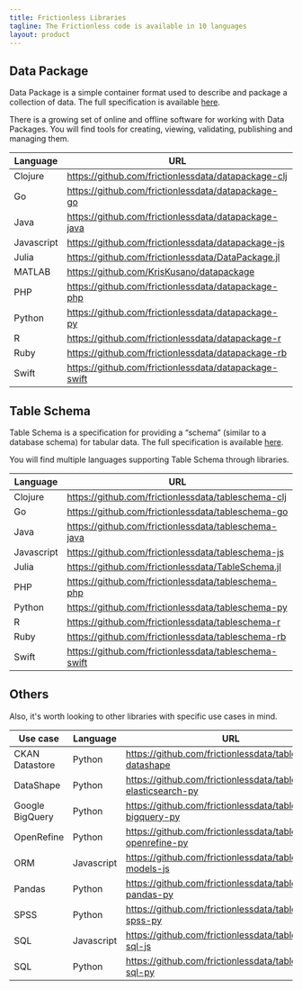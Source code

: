 ```yaml
---
title: Frictionless Libraries
tagline: The Frictionless code is available in 10 languages
layout: product
---
```


## Data Package

Data Package is a simple container format used to describe and package a collection of data. The full specification is available [here](https://specs.frictionlessdata.io/data-package).

There is a growing set of online and offline software for working with Data Packages. You will find tools for creating, viewing, validating, publishing and managing them.

| Language | URL |
|----------|-----|
| Clojure | https://github.com/frictionlessdata/datapackage-clj |
| Go | https://github.com/frictionlessdata/datapackage-go |
| Java | https://github.com/frictionlessdata/datapackage-java |
| Javascript | https://github.com/frictionlessdata/datapackage-js |
| Julia | https://github.com/frictionlessdata/DataPackage.jl |
| MATLAB | https://github.com/KrisKusano/datapackage |
| PHP | https://github.com/frictionlessdata/datapackage-php |
| Python | https://github.com/frictionlessdata/datapackage-py |
| R | https://github.com/frictionlessdata/datapackage-r |
| Ruby | https://github.com/frictionlessdata/datapackage-rb |
| Swift | https://github.com/frictionlessdata/datapackage-swift |

## Table Schema

Table Schema is a specification for providing a “schema” (similar to a database schema) for tabular data. The full specification is available [here](https://specs.frictionlessdata.io/table-schema/).

You will find multiple languages supporting Table Schema through libraries.

| Language | URL |
|----------|-----|
| Clojure | https://github.com/frictionlessdata/tableschema-clj |
| Go | https://github.com/frictionlessdata/tableschema-go |
| Java | https://github.com/frictionlessdata/tableschema-java |
| Javascript | https://github.com/frictionlessdata/tableschema-js |
| Julia | https://github.com/frictionlessdata/TableSchema.jl |
| PHP | https://github.com/frictionlessdata/tableschema-php |
| Python | https://github.com/frictionlessdata/tableschema-py |
| R | https://github.com/frictionlessdata/tableschema-r |
| Ruby | https://github.com/frictionlessdata/tableschema-rb |
| Swift | https://github.com/frictionlessdata/tableschema-swift |

## Others

Also, it's worth looking to other libraries with specific use cases in mind.

| Use case | Language | URL |
|----------|----------|-----|
| CKAN Datastore | Python | https://github.com/frictionlessdata/tableschema-datashape |
| DataShape | Python | https://github.com/frictionlessdata/tableschema-elasticsearch-py |
| Google BigQuery | Python | https://github.com/frictionlessdata/tableschema-bigquery-py |
| OpenRefine | Python | https://github.com/frictionlessdata/tableschema-openrefine-py |
| ORM | Javascript | https://github.com/frictionlessdata/tableschema-models-js |
| Pandas | Python | https://github.com/frictionlessdata/tableschema-pandas-py |
| SPSS | Python | https://github.com/frictionlessdata/tableschema-spss-py |
| SQL | Javascript | https://github.com/frictionlessdata/tableschema-sql-js |
| SQL | Python | https://github.com/frictionlessdata/tableschema-sql-py |
